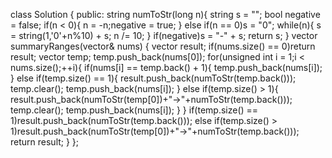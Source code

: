 class Solution {
public:
    string numToStr(long n){
        string s = "";
        bool negative = false;
        if(n < 0){
            n  = -n;negative = true;
        }
        else if(n == 0)s = "0";
        while(n){
            s = string(1,'0'+n%10) + s;
            n /= 10;
        }
        if(negative)s = "-" + s;
        return s;
    }
    vector<string> summaryRanges(vector<int>& nums) {
        vector<string> result;
        if(nums.size() == 0)return result;
        vector<int> temp;
        temp.push_back(nums[0]);
        for(unsigned int i = 1;i < nums.size();++i){
            if(nums[i] == temp.back() + 1){
                temp.push_back(nums[i]);
            }
            else if(temp.size() == 1){
                result.push_back(numToStr(temp.back()));
                temp.clear();
                temp.push_back(nums[i]);
            }
            else if(temp.size() > 1){
                result.push_back(numToStr(temp[0])+"->"+numToStr(temp.back()));
                temp.clear();
                temp.push_back(nums[i]);
            }
        }
        if(temp.size() == 1)result.push_back(numToStr(temp.back()));
        else if(temp.size() > 1)result.push_back(numToStr(temp[0])+"->"+numToStr(temp.back()));
        return result;
    }
};
